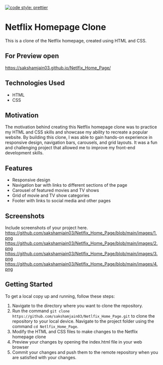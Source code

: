 [![code style: prettier](https://img.shields.io/badge/code_style-prettier-ff69b4.svg?style=flat-square)](https://github.com/prettier/prettier)

# Netflix Homepage Clone

This is a clone of the Netflix homepage, created using HTML and CSS.

## For Preview open

https://sakshamjain03.github.io/Netlfix_Home_Page/

## Technologies Used

- HTML
- CSS

## Motivation

The motivation behind creating this Netflix homepage clone was to practice my HTML and CSS skills and showcase my ability to recreate a popular website. By building this clone, I was able to gain hands-on experience in responsive design, navigation bars, carousels, and grid layouts. It was a fun and challenging project that allowed me to improve my front-end development skills.

## Features

- Responsive design
- Navigation bar with links to different sections of the page
- Carousel of featured movies and TV shows
- Grid of movie and TV show categories
- Footer with links to social media and other pages

## Screenshots

Include screenshots of your project here.
https://github.com/sakshamjain03/Netlfix_Home_Page/blob/main/images/1.png
https://github.com/sakshamjain03/Netlfix_Home_Page/blob/main/images/2.png
https://github.com/sakshamjain03/Netlfix_Home_Page/blob/main/images/3.png
https://github.com/sakshamjain03/Netlfix_Home_Page/blob/main/images/4.png

## Getting Started

To get a local copy up and running, follow these steps:

1. Navigate to the directory where you want to clone the repository.
2. Run the command ``git clone https://github.com/sakshamjain03/Netlfix_Home_Page.git`` to clone the repository to your local device.
Navigate to the project folder using the command ``cd Netlfix_Home_Page``.
3. Modify the HTML and CSS files to make changes to the Netflix homepage clone
4. Preview your changes by opening the index.html file in your web browser
5. Commit your changes and push them to the remote repository when you are satisfied with your changes.
